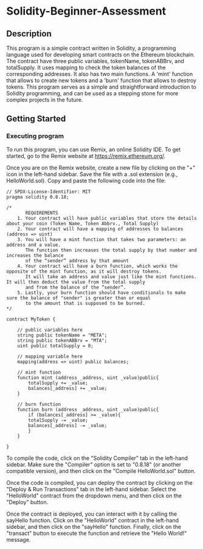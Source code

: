 # Solidity-Beginner-Assessment


## Description

This program is a simple contract written in Solidity, a programming language used for developing smart contracts on the Ethereum blockchain. The contract have three public variables, tokenName, tokenABBrv, and totalSupply. It uses mapping to check the token balances of the corresponding addresses. It also has two main functions. A 'mint' function that allows to create new tokens and a 'burn' function that allows to destroy tokens. This program serves as a simple and straightforward introduction to Solidity programming, and can be used as a stepping stone for more complex projects in the future.

## Getting Started

### Executing program

To run this program, you can use Remix, an online Solidity IDE. To get started, go to the Remix website at https://remix.ethereum.org/.

Once you are on the Remix website, create a new file by clicking on the "+" icon in the left-hand sidebar. Save the file with a .sol extension (e.g., HelloWorld.sol). Copy and paste the following code into the file:

```solidity
// SPDX-License-Identifier: MIT
pragma solidity 0.8.18;

/*
       REQUIREMENTS
    1. Your contract will have public variables that store the details about your coin (Token Name, Token Abbrv., Total Supply)
    2. Your contract will have a mapping of addresses to balances (address => uint)
    3. You will have a mint function that takes two parameters: an address and a value. 
       The function then increases the total supply by that number and increases the balance 
       of the “sender” address by that amount
    4. Your contract will have a burn function, which works the opposite of the mint function, as it will destroy tokens. 
       It will take an address and value just like the mint functions. It will then deduct the value from the total supply 
       and from the balance of the “sender”.
    5. Lastly, your burn function should have conditionals to make sure the balance of "sender" is greater than or equal 
       to the amount that is supposed to be burned.
*/

contract MyToken {

    // public variables here
    string public tokenName = "META";
    string public tokenABBrv = "MTA";
    uint public totalSupply = 0;

    // mapping variable here
    mapping(address => uint) public balances;

    // mint function
    function mint (address _address, uint _value)public{
        totalSupply += _value;
        balances[_address] += _value;
    }

    // burn function
    function burn (address _address, uint _value)public{
        if (balances[_address] >= _value){
        totalSupply -= _value;
        balances[_address] -= _value;
        }
    }

}

```

To compile the code, click on the "Solidity Compiler" tab in the left-hand sidebar. Make sure the "Compiler" option is set to "0.8.18" (or another compatible version), and then click on the "Compile HelloWorld.sol" button.

Once the code is compiled, you can deploy the contract by clicking on the "Deploy & Run Transactions" tab in the left-hand sidebar. Select the "HelloWorld" contract from the dropdown menu, and then click on the "Deploy" button.

Once the contract is deployed, you can interact with it by calling the sayHello function. Click on the "HelloWorld" contract in the left-hand sidebar, and then click on the "sayHello" function. Finally, click on the "transact" button to execute the function and retrieve the "Hello World!" message.
